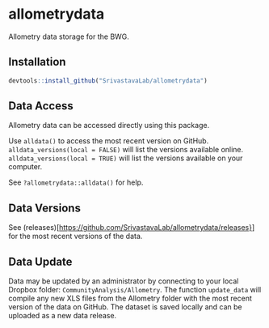 # allometrydata

Allometry data storage for the BWG.

## Installation

```r
devtools::install_github("SrivastavaLab/allometrydata")
```

## Data Access

Allometry data can be accessed directly using this package.

Use `alldata()` to access the most recent version on GitHub.
`alldata_versions(local = FALSE)` will list the versions available online.
`alldata_versions(local = TRUE)` will list the versions available on your
computer.

See `?allometrydata::alldata()` for help.

## Data Versions

See (releases)[https://github.com/SrivastavaLab/allometrydata/releases}] for the
most recent versions of the data.

## Data Update

Data may be updated by an administrator by connecting to your local Dropbox
folder: `CommunityAnalysis/Allometry`. The function `update_data` will
compile any new XLS files from the Allometry folder with the most recent version
of the data on GitHub. The dataset is saved locally and can be uploaded as a new
data release.